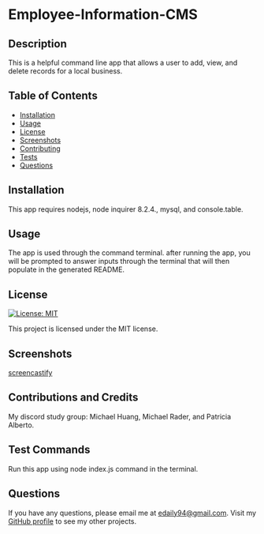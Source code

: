 # Employee-Information-CMS

  ## Description
  
  This is a helpful command line app that allows a user to add, view, and delete records for a local business. 

  ## Table of Contents
  * [Installation](#installation)
  * [Usage](#usage)
  * [License](#license)
  * [Screenshots](#screenshots)
  * [Contributing](#contributing)
  * [Tests](#tests)
  * [Questions](#questions)
  
  ## Installation
  
  This app requires nodejs, node inquirer 8.2.4., mysql, and console.table.

  ## Usage

  The app is used through the command terminal. after running the app, you will be prompted to answer inputs through the terminal that will then populate in the generated README.

  ## License

  [![License: MIT](https://img.shields.io/badge/License-MIT-blue.svg)](https://opensource.org/licenses/MIT)
  
  This project is licensed under the MIT license.

   ## Screenshots
  [screencastify]()

  ## Contributions and Credits

  My discord study group: Michael Huang, Michael Rader, and Patricia Alberto.

  ## Test Commands

  Run this app using node index.js command in the terminal.

  ## Questions

  If you have any questions, please email me at edaily94@gmail.com. Visit my [GitHub profile](https://github.com/ehmahdee) to see my other projects.
